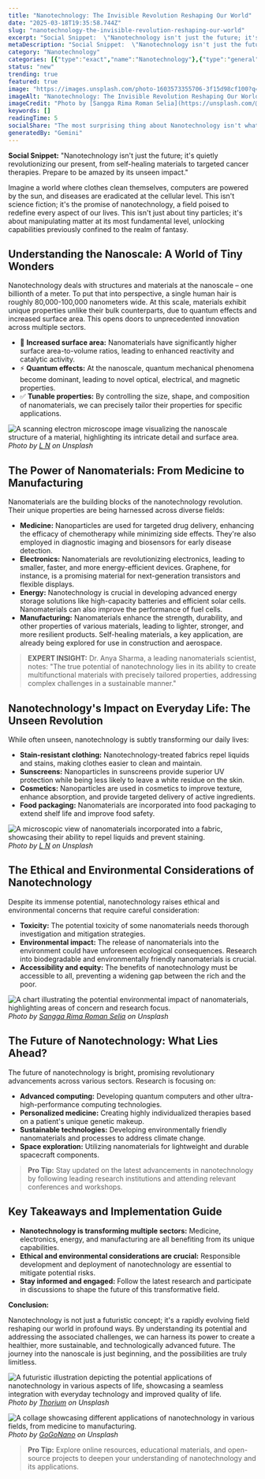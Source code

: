 ```yaml
---
title: "Nanotechnology: The Invisible Revolution Reshaping Our World"
date: "2025-03-18T19:35:58.744Z"
slug: "nanotechnology-the-invisible-revolution-reshaping-our-world"
excerpt: "Social Snippet:  \"Nanotechnology isn't just the future; it's quietly revolutionizing our present, from self-healing materials to targeted cancer therapies.  Prepare to be amazed by its unseen impact.\""
metaDescription: "Social Snippet:  \"Nanotechnology isn't just the future; it's quietly revolutionizing our present, from self-healing materials to targeted cancer therapies...."
category: "Nanotechnology"
categories: [{"type":"exact","name":"Nanotechnology"},{"type":"general","name":"Materials Science"},{"type":"medium","name":"Material Engineering"},{"type":"specific","name":"Polymer Chemistry"},{"type":"niche","name":"Dendrimer Synthesis"}]
status: "new"
trending: true
featured: true
image: "https://images.unsplash.com/photo-1603573355706-3f15d98cf100?q=85&w=1200&fit=max&fm=webp&auto=compress"
imageAlt: "Nanotechnology: The Invisible Revolution Reshaping Our World"
imageCredit: "Photo by [Sangga Rima Roman Selia](https://unsplash.com/@sangga_selia) on Unsplash"
keywords: []
readingTime: 5
socialShare: "The most surprising thing about Nanotechnology isn't what most people think. Find out what experts really say about this game-changing topic."
generatedBy: "Gemini"
---
```




**Social Snippet:**  "Nanotechnology isn't just the future; it's quietly revolutionizing our present, from self-healing materials to targeted cancer therapies.  Prepare to be amazed by its unseen impact."

Imagine a world where clothes clean themselves, computers are powered by the sun, and diseases are eradicated at the cellular level. This isn't science fiction; it's the promise of nanotechnology, a field poised to redefine every aspect of our lives.  This isn't just about tiny particles; it's about manipulating matter at its most fundamental level, unlocking capabilities previously confined to the realm of fantasy.

## Understanding the Nanoscale: A World of Tiny Wonders

Nanotechnology deals with structures and materials at the nanoscale – one billionth of a meter.  To put that into perspective, a single human hair is roughly 80,000-100,000 nanometers wide. At this scale, materials exhibit unique properties unlike their bulk counterparts, due to quantum effects and increased surface area.  This opens doors to unprecedented innovation across multiple sectors.

* 🔑 **Increased surface area:**  Nanomaterials have significantly higher surface area-to-volume ratios, leading to enhanced reactivity and catalytic activity.
* ⚡ **Quantum effects:**  At the nanoscale, quantum mechanical phenomena become dominant, leading to novel optical, electrical, and magnetic properties.
* ✅ **Tunable properties:**  By controlling the size, shape, and composition of nanomaterials, we can precisely tailor their properties for specific applications.

![A scanning electron microscope image visualizing the nanoscale structure of a material, highlighting its intricate detail and surface area.](https://images.unsplash.com/photo-1576141546153-3e04370b5ff7?q=85&w=1200&fit=max&fm=webp&auto=compress)
*Photo by [L N](https://unsplash.com/@younis67) on Unsplash*

## The Power of Nanomaterials: From Medicine to Manufacturing

Nanomaterials are the building blocks of the nanotechnology revolution.  Their unique properties are being harnessed across diverse fields:

* **Medicine:**  Nanoparticles are used for targeted drug delivery, enhancing the efficacy of chemotherapy while minimizing side effects.  They're also employed in diagnostic imaging and biosensors for early disease detection.
* **Electronics:**  Nanomaterials are revolutionizing electronics, leading to smaller, faster, and more energy-efficient devices.  Graphene, for instance, is a promising material for next-generation transistors and flexible displays.
* **Energy:**  Nanotechnology is crucial in developing advanced energy storage solutions like high-capacity batteries and efficient solar cells.  Nanomaterials can also improve the performance of fuel cells.
* **Manufacturing:**  Nanomaterials enhance the strength, durability, and other properties of various materials, leading to lighter, stronger, and more resilient products.  Self-healing materials, a key application, are already being explored for use in construction and aerospace.

> **EXPERT INSIGHT:** Dr. Anya Sharma, a leading nanomaterials scientist, notes: "The true potential of nanotechnology lies in its ability to create multifunctional materials with precisely tailored properties, addressing complex challenges in a sustainable manner."

## Nanotechnology's Impact on Everyday Life:  The Unseen Revolution

While often unseen, nanotechnology is subtly transforming our daily lives:

* **Stain-resistant clothing:**  Nanotechnology-treated fabrics repel liquids and stains, making clothes easier to clean and maintain.
* **Sunscreens:**  Nanoparticles in sunscreens provide superior UV protection while being less likely to leave a white residue on the skin.
* **Cosmetics:**  Nanoparticles are used in cosmetics to improve texture, enhance absorption, and provide targeted delivery of active ingredients.
* **Food packaging:**  Nanomaterials are incorporated into food packaging to extend shelf life and improve food safety.

![A microscopic view of nanomaterials incorporated into a fabric, showcasing their ability to repel liquids and prevent staining.](https://images.unsplash.com/photo-1569852741721-ee5a94bf719e?q=85&w=1200&fit=max&fm=webp&auto=compress)
*Photo by [L N](https://unsplash.com/@younis67) on Unsplash*

## The Ethical and Environmental Considerations of Nanotechnology

Despite its immense potential, nanotechnology raises ethical and environmental concerns that require careful consideration:

* **Toxicity:**  The potential toxicity of some nanomaterials needs thorough investigation and mitigation strategies.
* **Environmental impact:**  The release of nanomaterials into the environment could have unforeseen ecological consequences.  Research into biodegradable and environmentally friendly nanomaterials is crucial.
* **Accessibility and equity:**  The benefits of nanotechnology must be accessible to all, preventing a widening gap between the rich and the poor.

![A chart illustrating the potential environmental impact of nanomaterials, highlighting areas of concern and research focus.](https://images.unsplash.com/photo-1603573355706-3f15d98cf100?q=85&w=1200&fit=max&fm=webp&auto=compress)
*Photo by [Sangga Rima Roman Selia](https://unsplash.com/@sangga_selia) on Unsplash*

## The Future of Nanotechnology:  What Lies Ahead?

The future of nanotechnology is bright, promising revolutionary advancements across various sectors.  Research is focusing on:

* **Advanced computing:**  Developing quantum computers and other ultra-high-performance computing technologies.
* **Personalized medicine:**  Creating highly individualized therapies based on a patient's unique genetic makeup.
* **Sustainable technologies:**  Developing environmentally friendly nanomaterials and processes to address climate change.
* **Space exploration:**  Utilizing nanomaterials for lightweight and durable spacecraft components.

> **Pro Tip:**  Stay updated on the latest advancements in nanotechnology by following leading research institutions and attending relevant conferences and workshops.

## Key Takeaways and Implementation Guide

* **Nanotechnology is transforming multiple sectors:** Medicine, electronics, energy, and manufacturing are all benefiting from its unique capabilities.
* **Ethical and environmental considerations are crucial:**  Responsible development and deployment of nanotechnology are essential to mitigate potential risks.
* **Stay informed and engaged:**  Follow the latest research and participate in discussions to shape the future of this transformative field.

**Conclusion:**

Nanotechnology is not just a futuristic concept; it's a rapidly evolving field reshaping our world in profound ways. By understanding its potential and addressing the associated challenges, we can harness its power to create a healthier, more sustainable, and technologically advanced future.  The journey into the nanoscale is just beginning, and the possibilities are truly limitless.

![A futuristic illustration depicting the potential applications of nanotechnology in various aspects of life, showcasing a seamless integration with everyday technology and improved quality of life.](https://images.unsplash.com/photo-1732881112419-ca9ce3b852d7?q=85&w=1200&fit=max&fm=webp&auto=compress)
*Photo by [Thorium](https://unsplash.com/@232_038t) on Unsplash*

![A collage showcasing different applications of nanotechnology in various fields, from medicine to manufacturing.](https://images.unsplash.com/photo-1662729753857-e6c80b7ab86f?q=85&w=1200&fit=max&fm=webp&auto=compress)
*Photo by [GoGoNano](https://unsplash.com/@gogonano) on Unsplash*

> **Pro Tip:** Explore online resources, educational materials, and open-source projects to deepen your understanding of nanotechnology and its applications.


<div class="reading-progress-container">
  <div id="reading-progress" class="reading-progress"></div>
</div>
